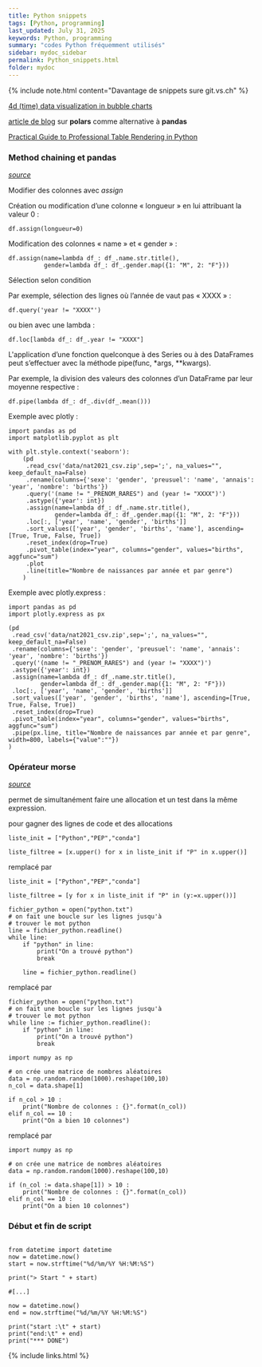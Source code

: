 ```yaml
---
title: Python snippets
tags: [Python, programming]
last_updated: July 31, 2025
keywords: Python, programming
summary: "codes Python fréquemment utilisés"
sidebar: mydoc_sidebar
permalink: Python_snippets.html
folder: mydoc
---
```


{% include note.html content="Davantage de snippets sure git.vs.ch" %}

[4d (time) data visualization in bubble charts](https://medium.com/data-science-collective/4-dimensional-data-visualization-time-in-bubble-charts-e9a774203ef3)

[article de blog](https://www.stat4decision.com/fr/introduction-a-polars-une-alternative-rapide-a-pandas/) sur **polars** comme alternative à **pandas**

[Practical Guide to Professional Table Rendering in Python](https://medium.com/data-science-collective/designing-stylish-table-visualizations-in-python-2f43cfc82912)

### Method chaining et pandas

*[source](https://www.stat4decision.com/fr/method-chaining-avec-la-librairie-pandas/)*

Modifier des colonnes avec *assign*

Création ou modification d’une colonne « longueur » en lui attribuant la valeur 0 :

```{Python}
df.assign(longueur=0)
```

Modification des colonnes « name » et « gender » :

```{Python}
df.assign(name=lambda df_: df_.name.str.title(),
          gender=lambda df_: df_.gender.map({1: "M", 2: "F"}))
```

Sélection selon condition

Par exemple, sélection des lignes où l’année de vaut pas « XXXX » :

```{Python}
df.query('year != "XXXX"')
```

ou bien avec une lambda :

```{Python}
df.loc[lambda df_: df_.year != "XXXX"]
```


L'application d’une fonction quelconque à des Series ou à des DataFrames peut s’effectuer avec la méthode pipe(func, *args, **kwargs).

Par exemple, la division des valeurs des colonnes d’un DataFrame par leur moyenne respective :

```{Python}
df.pipe(lambda df_: df_.div(df_.mean()))
```

Exemple avec plotly :

```{Python}
import pandas as pd
import matplotlib.pyplot as plt

with plt.style.context('seaborn'):
    (pd
     .read_csv('data/nat2021_csv.zip',sep=';', na_values="", keep_default_na=False)
     .rename(columns={'sexe': 'gender', 'preusuel': 'name', 'annais': 'year', 'nombre': 'births'})
     .query('(name != "_PRENOM_RARES") and (year != "XXXX")')
     .astype({'year': int})
     .assign(name=lambda df_: df_.name.str.title(),
             gender=lambda df_: df_.gender.map({1: "M", 2: "F"}))
     .loc[:, ['year', 'name', 'gender', 'births']]
     .sort_values(['year', 'gender', 'births', 'name'], ascending=[True, True, False, True])
     .reset_index(drop=True)
     .pivot_table(index="year", columns="gender", values="births", aggfunc="sum")
     .plot
     .line(title="Nombre de naissances par année et par genre")
    )
```

Exemple avec plotly.express :

```{Python}
import pandas as pd
import plotly.express as px

(pd
 .read_csv('data/nat2021_csv.zip',sep=';', na_values="", keep_default_na=False)
 .rename(columns={'sexe': 'gender', 'preusuel': 'name', 'annais': 'year', 'nombre': 'births'})
 .query('(name != "_PRENOM_RARES") and (year != "XXXX")')
 .astype({'year': int})
 .assign(name=lambda df_: df_.name.str.title(),
         gender=lambda df_: df_.gender.map({1: "M", 2: "F"}))
 .loc[:, ['year', 'name', 'gender', 'births']]
 .sort_values(['year', 'gender', 'births', 'name'], ascending=[True, True, False, True])
 .reset_index(drop=True)
 .pivot_table(index="year", columns="gender", values="births", aggfunc="sum")
 .pipe(px.line, title="Nombre de naissances par année et par genre", width=800, labels={"value":""})
)
```


### Opérateur morse

*[source](https://www.stat4decision.com/fr/operateur-morse-python-3-8/)* 

permet de simultanément faire une allocation et un test dans la même expression. 

pour gagner des lignes de code et des allocations

```{Python}
liste_init = ["Python","PEP","conda"]

liste_filtree = [x.upper() for x in liste_init if "P" in x.upper()] 
```

remplacé par 

```{Python}
liste_init = ["Python","PEP","conda"]

liste_filtree = [y for x in liste_init if "P" in (y:=x.upper())] 
```


```{Python}
fichier_python = open("python.txt")
# on fait une boucle sur les lignes jusqu'à
# trouver le mot python
line = fichier_python.readline()
while line:
    if "python" in line:
        print("On a trouvé python") 
        break
        
    line = fichier_python.readline()
```

remplacé par

```{Python}
fichier_python = open("python.txt")
# on fait une boucle sur les lignes jusqu'à
# trouver le mot python
while line := fichier_python.readline():
    if "python" in line:
        print("On a trouvé python") 
        break
```


```{Python}
import numpy as np

# on crée une matrice de nombres aléatoires
data = np.random.random(1000).reshape(100,10)
n_col = data.shape[1]

if n_col > 10 :
    print("Nombre de colonnes : {}".format(n_col))
elif n_col == 10 :
    print("On a bien 10 colonnes")
```


remplacé par

```{Python}
import numpy as np

# on crée une matrice de nombres aléatoires
data = np.random.random(1000).reshape(100,10)

if (n_col := data.shape[1]) > 10 :
    print("Nombre de colonnes : {}".format(n_col))
elif n_col == 10 :
    print("On a bien 10 colonnes")
```


### Début et fin de script

```{Python}

from datetime import datetime
now = datetime.now()
start = now.strftime("%d/%m/%Y %H:%M:%S")

print("> Start " + start)

#[...]

now = datetime.now()
end = now.strftime("%d/%m/%Y %H:%M:%S")

print("start :\t" + start)
print("end:\t" + end)
print("*** DONE")

```



{% include links.html %}
